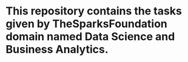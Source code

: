 # This repository contains the tasks given by TheSparksFoundation domain named Data Science and Business Analytics.
